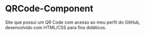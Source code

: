 # QRCode-Component
 Site que possui um QR Code com acesso ao meu perfil do GitHub, desenvolvido com HTML/CSS para fins didáticos.
